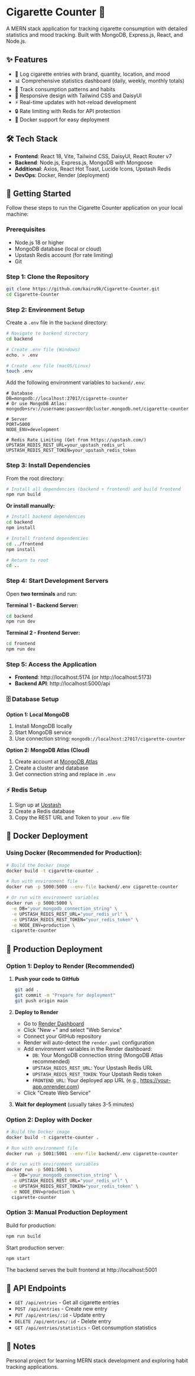 # **Cigarette Counter 🚬**

A MERN stack application for tracking cigarette consumption with detailed statistics and mood tracking. Built with MongoDB, Express.js, React, and Node.js.

## **✨ Features**

- 📝 Log cigarette entries with brand, quantity, location, and mood
- 📊 Comprehensive statistics dashboard (daily, weekly, monthly totals)
- 🎯 Track consumption patterns and habits
- 📱 Responsive design with Tailwind CSS and DaisyUI
- ⚡ Real-time updates with hot-reload development
- 🔒 Rate limiting with Redis for API protection
- 🐳 Docker support for easy deployment

## **🛠 Tech Stack**

- **Frontend**: React 18, Vite, Tailwind CSS, DaisyUI, React Router v7
- **Backend**: Node.js, Express.js, MongoDB with Mongoose
- **Additional**: Axios, React Hot Toast, Lucide Icons, Upstash Redis
- **DevOps**: Docker, Render (deployment)

## **🚀 Getting Started**

Follow these steps to run the Cigarette Counter application on your local machine:

### **Prerequisites**

- Node.js 18 or higher
- MongoDB database (local or cloud)
- Upstash Redis account (for rate limiting)
- Git

### **Step 1: Clone the Repository**

```bash
git clone https://github.com/kairu9k/Cigarette-Counter.git
cd Cigarette-Counter
```

### **Step 2: Environment Setup**

Create a `.env` file in the `backend` directory:

```bash
# Navigate to backend directory
cd backend

# Create .env file (Windows)
echo. > .env

# Create .env file (macOS/Linux)
touch .env
```

Add the following environment variables to `backend/.env`:

```env
# Database
DB=mongodb://localhost:27017/cigarette-counter
# Or use MongoDB Atlas: mongodb+srv://username:password@cluster.mongodb.net/cigarette-counter

# Server
PORT=5000
NODE_ENV=development

# Redis Rate Limiting (Get from https://upstash.com/)
UPSTASH_REDIS_REST_URL=your_upstash_redis_url
UPSTASH_REDIS_REST_TOKEN=your_upstash_redis_token
```

### **Step 3: Install Dependencies**

From the root directory:

```bash
# Install all dependencies (backend + frontend) and build frontend
npm run build
```

**Or install manually:**

```bash
# Install backend dependencies
cd backend
npm install

# Install frontend dependencies
cd ../frontend
npm install

# Return to root
cd ..
```

### **Step 4: Start Development Servers**

Open **two terminals** and run:

**Terminal 1 - Backend Server:**
```bash
cd backend
npm run dev
```

**Terminal 2 - Frontend Server:**
```bash
cd frontend
npm run dev
```

### **Step 5: Access the Application**

- **Frontend**: http://localhost:5174 (or http://localhost:5173)
- **Backend API**: http://localhost:5000/api

### **🗄️ Database Setup**

**Option 1: Local MongoDB**
1. Install MongoDB locally
2. Start MongoDB service
3. Use connection string: `mongodb://localhost:27017/cigarette-counter`

**Option 2: MongoDB Atlas (Cloud)**
1. Create account at [MongoDB Atlas](https://www.mongodb.com/atlas)
2. Create a cluster and database
3. Get connection string and replace in `.env`

### **⚡ Redis Setup**

1. Sign up at [Upstash](https://upstash.com/)
2. Create a Redis database
3. Copy the REST URL and Token to your `.env` file

## **🐳 Docker Deployment**

### Using Docker (Recommended for Production):

```bash
# Build the Docker image
docker build -t cigarette-counter .

# Run with environment file
docker run -p 5000:5000 --env-file backend/.env cigarette-counter

# Or run with environment variables
docker run -p 5000:5000 \
  -e DB="your_mongodb_connection_string" \
  -e UPSTASH_REDIS_REST_URL="your_redis_url" \
  -e UPSTASH_REDIS_REST_TOKEN="your_redis_token" \
  -e NODE_ENV=production \
  cigarette-counter
```

## **🚀 Production Deployment**

### **Option 1: Deploy to Render (Recommended)**

1. **Push your code to GitHub**
   ```bash
   git add .
   git commit -m "Prepare for deployment"
   git push origin main
   ```

2. **Deploy to Render**
   - Go to [Render Dashboard](https://dashboard.render.com/)
   - Click "New +" and select "Web Service"
   - Connect your GitHub repository
   - Render will auto-detect the `render.yaml` configuration
   - Add environment variables in the Render dashboard:
     - `DB`: Your MongoDB connection string (MongoDB Atlas recommended)
     - `UPSTASH_REDIS_REST_URL`: Your Upstash Redis URL
     - `UPSTASH_REDIS_REST_TOKEN`: Your Upstash Redis token
     - `FRONTEND_URL`: Your deployed app URL (e.g., https://your-app.onrender.com)
   - Click "Create Web Service"

3. **Wait for deployment** (usually takes 3-5 minutes)

### **Option 2: Deploy with Docker**

```bash
# Build the Docker image
docker build -t cigarette-counter .

# Run with environment file
docker run -p 5001:5001 --env-file backend/.env cigarette-counter

# Or run with environment variables
docker run -p 5001:5001 \
  -e DB="your_mongodb_connection_string" \
  -e UPSTASH_REDIS_REST_URL="your_redis_url" \
  -e UPSTASH_REDIS_REST_TOKEN="your_redis_token" \
  -e NODE_ENV=production \
  cigarette-counter
```

### **Option 3: Manual Production Deployment**

Build for production:

```bash
npm run build
```

Start production server:

```bash
npm start
```

The backend serves the built frontend at http://localhost:5001

## **📝 API Endpoints**

- `GET /api/entries` - Get all cigarette entries
- `POST /api/entries` - Create new entry
- `PUT /api/entries/:id` - Update entry
- `DELETE /api/entries/:id` - Delete entry
- `GET /api/entries/statistics` - Get consumption statistics

## **📝 Notes**

Personal project for learning MERN stack development and exploring habit tracking applications.
